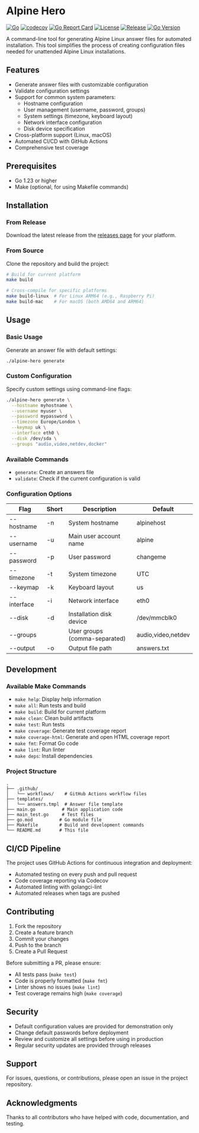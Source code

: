 # Alpine Hero

[![Go](https://github.com/btassone/alpine-hero/actions/workflows/go.yml/badge.svg)](https://github.com/btassone/alpine-hero/actions/workflows/go.yml)
[![codecov](https://codecov.io/gh/btassone/alpine-hero/branch/main/graph/badge.svg)](https://codecov.io/gh/btassone/alpine-hero)
[![Go Report Card](https://goreportcard.com/badge/github.com/btassone/alpine-hero)](https://goreportcard.com/report/github.com/btassone/alpine-hero)
[![License](https://img.shields.io/github/license/btassone/alpine-hero)](https://github.com/btassone/alpine-hero/blob/main/LICENSE)
[![Release](https://img.shields.io/github/v/release/btassone/alpine-hero)](https://github.com/btassone/alpine-hero/releases/latest)
[![Go Version](https://img.shields.io/github/go-mod/go-version/btassone/alpine-hero)](https://github.com/btassone/alpine-hero/blob/main/go.mod)

A command-line tool for generating Alpine Linux answer files for automated installation. This tool simplifies the
process of creating configuration files needed for unattended Alpine Linux installations.

## Features

- Generate answer files with customizable configuration
- Validate configuration settings
- Support for common system parameters:
  - Hostname configuration
  - User management (username, password, groups)
  - System settings (timezone, keyboard layout)
  - Network interface configuration
  - Disk device specification
- Cross-platform support (Linux, macOS)
- Automated CI/CD with GitHub Actions
- Comprehensive test coverage

## Prerequisites

- Go 1.23 or higher
- Make (optional, for using Makefile commands)

## Installation

### From Release

Download the latest release from the [releases page](https://github.com/username/alpine-hero/releases/latest) for
your platform.

### From Source

Clone the repository and build the project:

```bash
# Build for current platform
make build

# Cross-compile for specific platforms
make build-linux  # For Linux ARM64 (e.g., Raspberry Pi)
make build-mac    # For macOS (both AMD64 and ARM64)
```

## Usage

### Basic Usage

Generate an answer file with default settings:

```bash
./alpine-hero generate
```

### Custom Configuration

Specify custom settings using command-line flags:

```bash
./alpine-hero generate \
  --hostname myhostname \
  --username myuser \
  --password mypassword \
  --timezone Europe/London \
  --keymap uk \
  --interface eth0 \
  --disk /dev/sda \
  --groups "audio,video,netdev,docker"
```

### Available Commands

- `generate`: Create an answers file
- `validate`: Check if the current configuration is valid

### Configuration Options

| Flag        | Short | Description                   | Default            |
|-------------|-------|-------------------------------|--------------------|
| --hostname  | -n    | System hostname               | alpinehost         |
| --username  | -u    | Main user account name        | alpine             |
| --password  | -p    | User password                 | changeme           |
| --timezone  | -t    | System timezone               | UTC                |
| --keymap    | -k    | Keyboard layout               | us                 |
| --interface | -i    | Network interface             | eth0               |
| --disk      | -d    | Installation disk device      | /dev/mmcblk0       |
| --groups    |       | User groups (comma-separated) | audio,video,netdev |
| --output    | -o    | Output file path              | answers.txt        |

## Development

### Available Make Commands

- `make help`: Display help information
- `make all`: Run tests and build
- `make build`: Build for current platform
- `make clean`: Clean build artifacts
- `make test`: Run tests
- `make coverage`: Generate test coverage report
- `make coverage-html`: Generate and open HTML coverage report
- `make fmt`: Format Go code
- `make lint`: Run linter
- `make deps`: Install dependencies

### Project Structure

```
.
├── .github/
│   └── workflows/    # GitHub Actions workflow files
├── templates/
│   └── answers.tmpl  # Answer file template
├── main.go          # Main application code
├── main_test.go     # Test files
├── go.mod          # Go module file
├── Makefile        # Build and development commands
└── README.md       # This file
```

## CI/CD Pipeline

The project uses GitHub Actions for continuous integration and deployment:

- Automated testing on every push and pull request
- Code coverage reporting via Codecov
- Automated linting with golangci-lint
- Automated releases when tags are pushed

## Contributing

1. Fork the repository
2. Create a feature branch
3. Commit your changes
4. Push to the branch
5. Create a Pull Request

Before submitting a PR, please ensure:

- All tests pass (`make test`)
- Code is properly formatted (`make fmt`)
- Linter shows no issues (`make lint`)
- Test coverage remains high (`make coverage`)

## Security

- Default configuration values are provided for demonstration only
- Change default passwords before deployment
- Review and customize all settings before using in production
- Regular security updates are provided through releases

## Support

For issues, questions, or contributions, please open an issue in the project repository.

## Acknowledgments

Thanks to all contributors who have helped with code, documentation, and testing.
